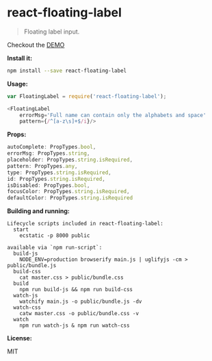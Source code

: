 # react-floating-label
> Floating label input.

Checkout the [DEMO](http://code-kotis.github.io/react-floating-label/)

__Install it:__

```sh
npm install --save react-floating-label
```

__Usage:__

```js
var FloatingLabel = require('react-floating-label');

<FloatingLabel
	errorMsg='Full name can contain only the alphabets and space'
	pattern={/^[a-z\s]+$/i}/>

```

__Props:__


```js
autoComplete: PropTypes.bool,
errorMsg: PropTypes.string,
placeholder: PropTypes.string.isRequired,
pattern: PropTypes.any,
type: PropTypes.string.isRequired,
id: PropTypes.string.isRequired,
isDisabled: PropTypes.bool,
focusColor: PropTypes.string.isRequired,
defaultColor: PropTypes.string.isRequired
```

__Building and running:__

```
Lifecycle scripts included in react-floating-label:
  start
    ecstatic -p 8000 public

available via `npm run-script`:
  build-js
    NODE_ENV=production browserify main.js | uglifyjs -cm > public/bundle.js
  build-css
    cat master.css > public/bundle.css
  build
    npm run build-js && npm run build-css
  watch-js
    watchify main.js -o public/bundle.js -dv
  watch-css
    catw master.css -o public/bundle.css -v
  watch
    npm run watch-js & npm run watch-css
  ```

__License:__

MIT
